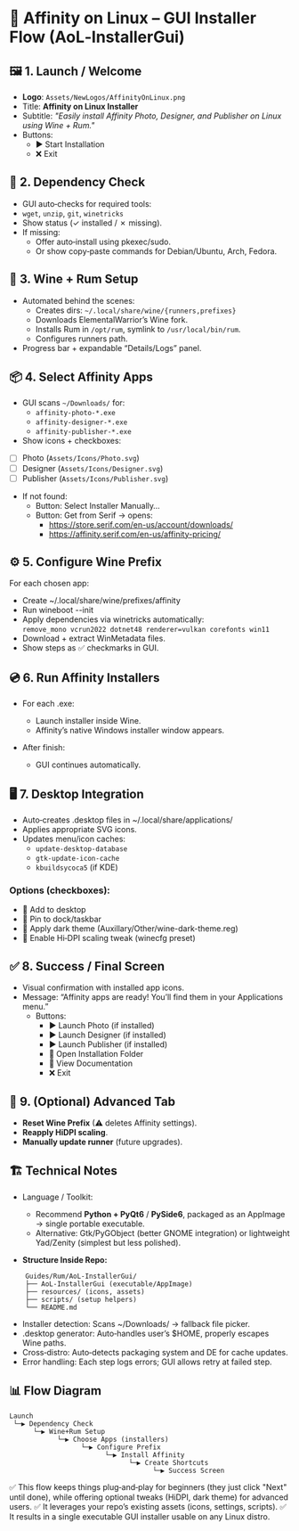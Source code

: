 # 🎨 Affinity on Linux – GUI Installer Flow (AoL‑InstallerGui) 
## 🖼️ 1. Launch / Welcome 

- **Logo**: `Assets/NewLogos/AffinityOnLinux.png`
- Title: **Affinity on Linux Installer**
- Subtitle: *"Easily install Affinity Photo, Designer, and Publisher on Linux using Wine + Rum."*
- Buttons:
	- ▶ Start Installation
	- ❌ Exit

## 🧰 2. Dependency Check 

- GUI auto‑checks for required tools:
- `wget`, `unzip`, `git`, `winetricks`
- Show status (✓ installed / ✗ missing).
- If missing:
	- Offer auto‑install using pkexec/sudo.
	- Or show copy‑paste commands for Debian/Ubuntu, Arch, Fedora.
         

## 🍷 3. Wine + Rum Setup 

- Automated behind the scenes:
	- Creates dirs: `~/.local/share/wine/{runners,prefixes}`
	- Downloads ElementalWarrior’s Wine fork.
	- Installs Rum in `/opt/rum`, symlink to `/usr/local/bin/rum`.
	- Configures runners path.
- Progress bar + expandable “Details/Logs” panel.
     

## 📦 4. Select Affinity Apps 

- GUI scans `~/Downloads/` for:
	- `affinity-photo-*.exe`
	- `affinity-designer-*.exe`
	- `affinity-publisher-*.exe`
 - Show icons + checkboxes:
 - [ ] Photo (`Assets/Icons/Photo.svg`)
 - [ ] Designer (`Assets/Icons/Designer.svg`)
 - [ ] Publisher (`Assets/Icons/Publisher.svg`)
 - If not found:
	- Button: Select Installer Manually…
	- Button: Get from Serif → opens:
		- https://store.serif.com/en-us/account/downloads/
		- https://affinity.serif.com/en-us/affinity-pricing/ 
             
         
     

## ⚙️ 5. Configure Wine Prefix 

For each chosen app: 
- Create ~/.local/share/wine/prefixes/affinity
- Run wineboot --init
- Apply dependencies via winetricks automatically:  
`remove_mono vcrun2022 dotnet48 renderer=vulkan corefonts win11`
- Download + extract WinMetadata files.
- Show steps as ✅ checkmarks in GUI.
     

## 💿 6. Run Affinity Installers 

- For each .exe:
	- Launch installer inside Wine.
	- Affinity’s native Windows installer window appears.
         
- After finish:
	- GUI continues automatically.
         
     

## 🖥️ 7. Desktop Integration 
- Auto‑creates .desktop files in ~/.local/share/applications/
- Applies appropriate SVG icons.
- Updates menu/icon caches:
	- `update-desktop-database`
	- `gtk-update-icon-cache`
	- `kbuildsycoca5` (if KDE)
         
### Options (checkboxes):
- 📌 Add to desktop
- 📌 Pin to dock/taskbar
- 🎨 Apply dark theme (Auxillary/Other/wine-dark-theme.reg)
- 🔎 Enable Hi‑DPI scaling tweak (winecfg preset)
         
     

## ✅ 8. Success / Final Screen 

- Visual confirmation with installed app icons.
- Message: “Affinity apps are ready! You’ll find them in your Applications menu.”
	- Buttons:
		- ▶ Launch Photo (if installed)
		- ▶ Launch Designer (if installed)
		- ▶ Launch Publisher (if installed)
		- 📂 Open Installation Folder
		- 📖 View Documentation
		- ❌ Exit

## 🔧 9. (Optional) Advanced Tab 

- **Reset Wine Prefix** (⚠ deletes Affinity settings).
- **Reapply HiDPI scaling**.
- **Manually update runner** (future upgrades).
     
## 🏗️ Technical Notes 

- Language / Toolkit:

	- Recommend **Python + PyQt6** / **PySide6**, packaged as an AppImage → single portable executable.
	- Alternative: Gtk/PyGObject (better GNOME integration) or lightweight Yad/Zenity (simplest but less polished).
     

- **Structure Inside Repo:**

```
    Guides/Rum/AoL-InstallerGui/
    ├── AoL-InstallerGui (executable/AppImage)
    ├── resources/ (icons, assets)
    ├── scripts/ (setup helpers)
    └── README.md
``` 

- Installer detection: Scans ~/Downloads/ → fallback file picker.
- .desktop generator: Auto‑handles user’s $HOME, properly escapes Wine paths.
- Cross‑distro: Auto‑detects packaging system and DE for cache updates.
- Error handling: Each step logs errors; GUI allows retry at failed step.
     

## 📊 Flow Diagram 
```
Launch
 └─▶ Dependency Check
      └─▶ Wine+Rum Setup
            └─▶ Choose Apps (installers)
                  └─▶ Configure Prefix
                        └─▶ Install Affinity
                              └─▶ Create Shortcuts
                                    └─▶ Success Screen
```
 
 

✅ This flow keeps things plug‑and‑play for beginners (they just click "Next" until done), while offering optional tweaks (HiDPI, dark theme) for advanced users.
✅ It leverages your repo’s existing assets (icons, settings, scripts).
✅ It results in a single executable GUI installer usable on any Linux distro.
